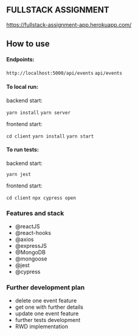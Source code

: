## FULLSTACK ASSIGNMENT

https://fullstack-assignment-app.herokuapp.com/

## How to use

#### Endpoints:

`http://localhost:5000/api/events`
`api/events`

#### To local run:

backend start:

`yarn install`
`yarn server`

frontend start:

`cd client`
`yarn install`
`yarn start`

#### To run tests:

backend start:

`yarn jest`

frontend start:

`cd client`
`npx cypress open`

### Features and stack

- @reactJS
- @react-hooks
- @axios
- @expressJS
- @MongoDB
- @mongoose
- @jest
- @cypress

### Further development plan

- delete one event feature 
- get one with further details
- update one event feature
- further tests development
- RWD implementation
